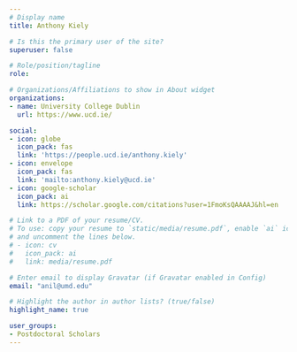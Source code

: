 ```yaml
---
# Display name
title: Anthony Kiely

# Is this the primary user of the site?
superuser: false

# Role/position/tagline
role: 

# Organizations/Affiliations to show in About widget
organizations:
- name: University College Dublin
  url: https://www.ucd.ie/

social:
- icon: globe
  icon_pack: fas
  link: 'https://people.ucd.ie/anthony.kiely'
- icon: envelope
  icon_pack: fas
  link: 'mailto:anthony.kiely@ucd.ie'
- icon: google-scholar
  icon_pack: ai
  link: https://scholar.google.com/citations?user=1FmoKsQAAAAJ&hl=en

# Link to a PDF of your resume/CV.
# To use: copy your resume to `static/media/resume.pdf`, enable `ai` icons in `params.toml`, 
# and uncomment the lines below.
# - icon: cv
#   icon_pack: ai
#   link: media/resume.pdf

# Enter email to display Gravatar (if Gravatar enabled in Config)
email: "anil@umd.edu"

# Highlight the author in author lists? (true/false)
highlight_name: true

user_groups:
- Postdoctoral Scholars
---
```

